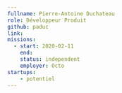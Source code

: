 ```yaml
---
fullname: Pierre-Antoine Duchateau
role: Développeur Produit
github: paduc
link:
missions:
  - start: 2020-02-11
    end:
    status: independent
    employer: Octo
startups:
    - potentiel
---
```

